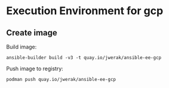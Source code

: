 # Execution Environment for gcp

## Create image

Build image:

`ansible-builder build -v3 -t quay.io/jwerak/ansible-ee-gcp`

Push image to registry:

`podman push quay.io/jwerak/ansible-ee-gcp`
